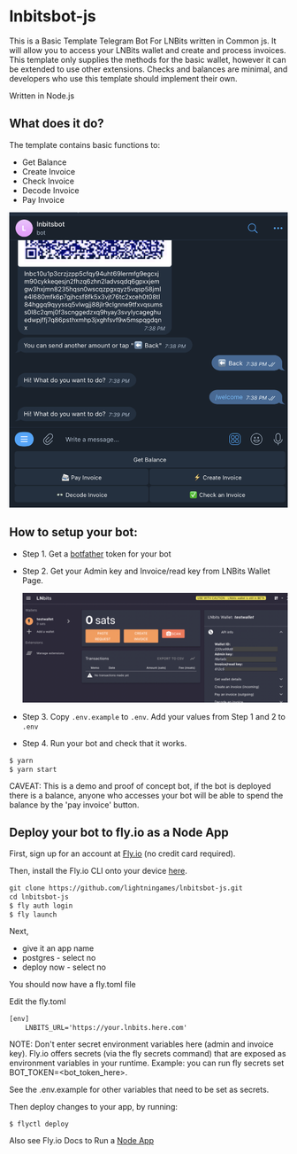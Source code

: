 # lnbitsbot-js
This is a Basic Template Telegram Bot For LNBits written in Common js. It will allow you to access your LNBits wallet and create and process invoices. This template only supplies the methods for the basic wallet, however it can be extended to use other extensions. Checks and balances are minimal, and developers who use this template should implement their own.

Written in Node.js

## What does it do? 

The template contains basic functions to: 

- Get Balance
- Create Invoice
- Check Invoice
- Decode Invoice
- Pay Invoice 

![Telegram Bot](./images/demo_bot.png)

## How to setup your bot:

- Step 1. Get a [botfather](https://t.me/botfather) token for your bot
- Step 2. Get your Admin key and Invoice/read key from LNBits Wallet Page. 

    ![LNBits wallet page](./images/lnbits_demo.png)
    
- Step 3. Copy `.env.example` to `.env`. Add your values from Step 1 and 2 to `.env`

- Step 4. Run your bot and check that it works.

```
$ yarn
$ yarn start
```

CAVEAT: This is a demo and proof of concept bot, if the bot is deployed there is a balance, anyone who accesses your bot will be able to spend the balance by the 'pay invoice' button.

## Deploy your bot to fly.io as a Node App

First, sign up for an account at [Fly.io](https://fly.io/) (no credit card required).

Then, install the Fly.io CLI onto your device [here](https://fly.io/docs/getting-started/installing-flyctl/).

```
git clone https://github.com/lightningames/lnbitsbot-js.git
cd lnbitsbot-js
$ fly auth login
$ fly launch
```

Next,
- give it an app name
- postgres - select no
- deploy now - select no

You should now have a fly.toml file

Edit the fly.toml

```
[env]
    LNBITS_URL='https://your.lnbits.here.com'
```

NOTE: Don't enter secret environment variables here (admin and invoice key). Fly.io offers secrets (via the fly secrets command) that are exposed as environment variables in your runtime. Example: you can run fly secrets set BOT_TOKEN=<bot_token_here>.

See the .env.example for other variables that need to be set as secrets.

Then deploy changes to your app, by running:

```
$ flyctl deploy
```

Also see Fly.io Docs to Run a [Node App](https://fly.io/docs/languages-and-frameworks/node/)

